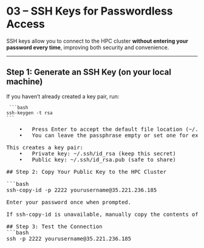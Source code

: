# 03 – SSH Keys for Passwordless Access

SSH keys allow you to connect to the HPC cluster **without entering your password every time**, improving both security and convenience.

---

## Step 1: Generate an SSH Key (on your local machine)

If you haven’t already created a key pair, run:
<pre>
<code> ```bash
ssh-keygen -t rsa 
```</code>
<pre>
	•	Press Enter to accept the default file location (~/.ssh/id_rsa)
	•	You can leave the passphrase empty or set one for extra protection

This creates a key pair:
	•	Private key: ~/.ssh/id_rsa (keep this secret)
	•	Public key: ~/.ssh/id_rsa.pub (safe to share)

## Step 2: Copy Your Public Key to the HPC Cluster

```bash 
ssh-copy-id -p 2222 yourusername@35.221.236.185

Enter your password once when prompted.

If ssh-copy-id is unavailable, manually copy the contents of ~/.ssh/id_rsa.pub into the ~/.ssh/authorized_keys file on the remote machine.

## Step 3: Test the Connection
```bash
ssh -p 2222 yourusername@35.221.236.185
